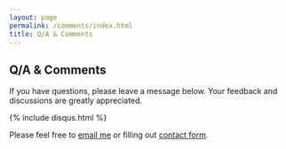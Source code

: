 ```yaml
---
layout: page
permalink: /comments/index.html
title: Q/A & Comments
---
```


## Q/A & Comments

If you have questions, please leave a message below. Your feedback and discussions are greatly appreciated.

{% include disqus.html %}

<p>Please feel free to <a href="mailto:jeremygu86@gmail.com">email me</a> or filling out <a href="https://forms.gle/NEWFORMID">contact form</a>.</p>

<!-- <button onclick="toggleCommentPolicy()">Comment Policy2</button>

<div id="comment-policy-popup" style="display:none;">
  
  <span style="font-size:20px;font-weight:bold;">Comment Policy</span>
  
  <p>We welcome thoughtful discussion and debate. To ensure a positive environment, we ask all users to:</p>

  <ul>
    <li>Be constructive. Offer meaningful contributions that foster understanding.</li>
    <li>Be respectful. Value others’ perspectives. Critique ideas, not people.</li>
    <li>Be mindful. Consider how culture shapes perspectives. Avoid assumptions.</li>
    <li>Provide context. Explain reasoning and provide sources.</li>
    <li>Stay on-topic. Keep comments relevant to the conversation.</li>
    <li>Use clear language. Avoid jargon that may not be universally understood.</li>
    <li>Maintain privacy. Do not share private details about others.</li>
    <li>No hate speech or bullying. Make everyone feel safe and included.</li>
  </ul>
  
  <p>Our goal is constructive dialogue. We reserve the right to edit or remove comments and ban users as needed to uphold these principles.</p>
  

</div>

<script>

let policyOpen = false;

function toggleCommentPolicy() {

  if(policyOpen) {
    policyOpen = false;  
    document.getElementById("comment-policy-popup").style.display = "none";

  } else {
    policyOpen = true;
    document.getElementById("comment-policy-popup").style.display = "block";
  }

}

</script> -->